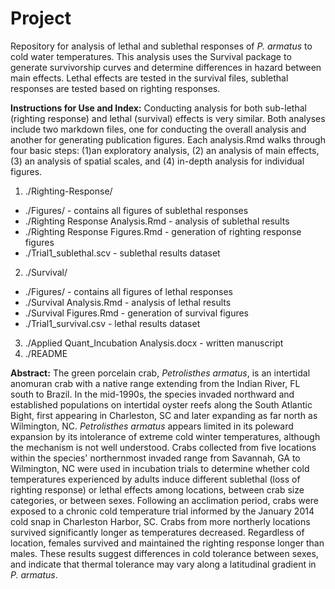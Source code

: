 # Project
Repository for analysis of lethal and sublethal responses of _P. armatus_ to cold water temperatures. This analysis uses the Survival package to generate survivorship curves and determine differences in hazard between main effects. Lethal effects are tested in the survival files, sublethal responses are tested based on righting responses.

**Instructions for Use and Index:**
Conducting analysis for both sub-lethal (righting response) and lethal (survival) effects is very similar.  Both analyses include two markdown files, one for conducting the overall analysis and another for generating publication figures. Each analysis.Rmd walks through four basic steps: (1)an exploratory analysis, (2) an analysis of main effects, (3) an analysis of spatial scales, and (4) in-depth analysis for individual figures. 

1. ./Righting-Response/
  * ./Figures/ - contains all figures of sublethal responses
  * ./Righting Response Analysis.Rmd - analysis of sublethal results
  * ./Righting Response Figures.Rmd - generation of righting response figures
  * ./Trial1_sublethal.scv - sublethal results dataset
2. ./Survival/
  * ./Figures/ - contains all figures of lethal responses
  * ./Survival Analysis.Rmd - analysis of lethal results
  * ./Survival Figures.Rmd - generation of survival figures
  * ./Trial1_survival.csv - lethal results dataset
3. ./Applied Quant_Incubation Analysis.docx - written manuscript
4. ./README

**Abstract:**
The green porcelain crab, _Petrolisthes armatus_, is an intertidal anomuran crab with a native
range extending from the Indian River, FL south to Brazil. In the mid-1990s, the species invaded
northward and established populations on intertidal oyster reefs along the South Atlantic Bight,
first appearing in Charleston, SC and later expanding as far north as Wilmington, NC.
_Petrolisthes armatus_ appears limited in its poleward expansion by its intolerance of extreme cold
winter temperatures, although the mechanism is not well understood. Crabs collected from five
locations within the species&#39; northernmost invaded range from Savannah, GA to Wilmington, NC
were used in incubation trials to determine whether cold temperatures experienced by adults
induce different sublethal (loss of righting response) or lethal effects among locations, between
crab size categories, or between sexes. Following an acclimation period, crabs were exposed to a
chronic cold temperature trial informed by the January 2014 cold snap in Charleston Harbor, SC.
Crabs from more northerly locations survived significantly longer as temperatures decreased.
Regardless of location, females survived and maintained the righting response longer than males.
These results suggest differences in cold tolerance between sexes, and indicate that thermal
tolerance may vary along a latitudinal gradient in _P. armatus_.
